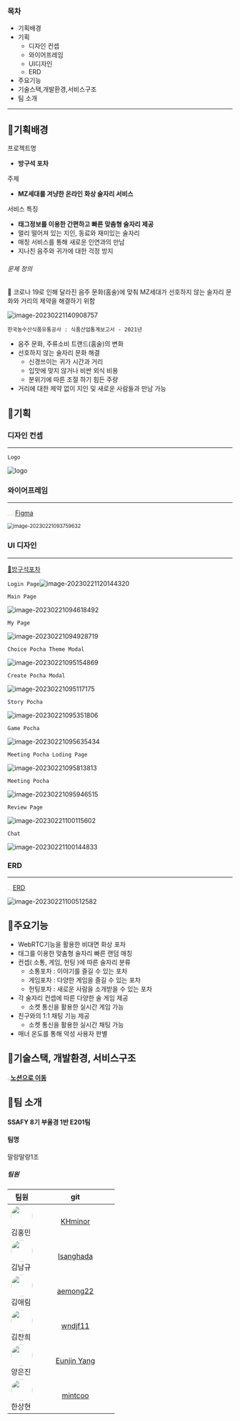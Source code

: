 ### 목차

* 기획배경
* 기획
  * 디자인 컨셉
  * 와이어프레임
  * UI디자인
  * ERD
* 주요기능
* 기술스택,개발환경,서비스구조
* 팀 소개

---



## 🍺기획배경



프로젝트명

- **방구석 포차**

주제

- **MZ세대를 겨냥한 온라인 화상 술자리 서비스**

서비스 특징

- **태그정보를 이용한 간편하고 빠른 맞춤형 술자리 제공**
- 멀리 떨어져 있는 지인, 동료와 재미있는 술자리
- 매칭 서비스를 통해 새로운 인연과의 만남
- 지나친 음주와 귀가에 대한 걱정 방지

###### 문제 정의

 💬 코로나 19로 인해 달라진 음주 문화(홈술)에 맞춰 MZ세대가 선호하지 않는 술자리 문화와 거리의 제약을 해결하기 위함

![image-20230221140908757](./README.assets/image-20230221140908757.png)

`한국농수산식품유통공사 : 식품산업통계보고서 - 2021년`

- 음주 문화, 주류소비 트랜드(홈술)의 변화
- 선호하지 않는 술자리 문화 해결
  - 신경쓰이는 귀가 시간과 거리
  - 입맛에 맞지 않거나 비싼 외식 비용
  - 분위기에 따른 조절 하기 힘든 주량
- 거리에 대한 제약 없이 지인 및 새로운 사람들과 만남 가능



## 🍺기획

### 디자인 컨셉

---

`Logo`

![logo](./README.assets/logo.gif)

### 와이어프레임

---

<img src="./README.assets/7a5ebfb0-0508-48ab-be9a-31b36ba53f97-cover.png" alt="7a5ebfb0-0508-48ab-be9a-31b36ba53f97-cover" style="zoom: 5%;" />[Figma](https://www.figma.com/file/j4Ip9hMmVco26mJ67COuSK/%EB%94%94%EC%9E%90%EC%9D%B8-%EB%AA%A9%EC%97%85?node-id=313%3A6109&t=D4PNG15Al40oJ0Uu-0)

<img src="./README.assets/image-20230221093759632.png" alt="image-20230221093759632" style="zoom:80%;" />



### UI 디자인

---

[🍻방구석포차](https://i8e201.p.ssafy.io/)

`Login Page`<img src="./README.assets/image-20230221120144320.png" alt="image-20230221120144320"  />



`Main Page`

![image-20230221094618492](./README.assets/image-20230221094618492-1676956383679-10.png)



`My Page`

![image-20230221094928719](./README.assets/image-20230221094928719-1676956443379-12.png)



`Choice Pocha Theme Modal`

![image-20230221095154869](./README.assets/image-20230221095154869.png)



`Create Pocha Modal`

![image-20230221095117175](./README.assets/image-20230221095117175.png)



`Story Pocha`

![image-20230221095351806](./README.assets/image-20230221095351806.png)



`Game Pocha`

![image-20230221095635434](./README.assets/image-20230221095635434.png)



`Meeting Pocha Loding Page`	

![image-20230221095813813](./README.assets/image-20230221095813813.png)



`Meeting Pocha`

![image-20230221095946515](./README.assets/image-20230221095946515.png)



`Review Page`

![image-20230221100115602](./README.assets/image-20230221100115602.png)



`Chat`

![image-20230221100144833](./README.assets/image-20230221100144833.png)



### ERD

---

<img src="./README.assets/erd-2684250-2227990.webp" alt="erd-2684250-2227990" style="zoom:7%;" />[ERD](https://www.erdcloud.com/d/C25xaNwzPPz9vNbGZ) 

![image-20230221100512582](./README.assets/image-20230221100512582.png)



## 🍺주요기능

- WebRTC기능을 활용한 비대면 화상 포차
- 태그를 이용한 맞춤형 술자리 빠른 랜덤 매칭
- 컨셉( 소통, 게임, 헌팅 )에 따른 술자리 분류
  - 소통포차 : 이야기를 즐길 수 있는 포차
  - 게임포차 : 다양한 게임을 즐길 수 있는 포차
  - 헌팅포차 : 새로운 사람을 소개받을 수 있는 포차
- 각 술자리 컨셉에 따른 다양한 술 게임 제공
  - 소켓 통신을 활용한 실시간 게임 가능
- 친구와의 1:1 채팅 기능 제공
  - 소켓 통신을 활용한 실시간 채팅 가능              
- 매너 온도를 통해 악성 사용자 판별



## 🍺기술스택, 개발환경, 서비스구조

#### <img src="./README.assets/다운로드.png" alt="다운로드" style="zoom:10%;" />[노션으로 이동](https://www.notion.so/3b33e8ea242d475199a0533fac9d8aa9)



## 🍺팀 소개

#### SSAFY 8기 부울경 1반 E201팀

#### 팀명 

말랑말랑1조

##### 팀원

<table style="width: 15rem;">
	<thead>
        <tr>
			<th style="text-align: center;">
				팀원
			</th>
            <th style="text-align: center;">
				git
			</th>
		</tr>
    </thead>
    <tbody>
		<tr>
			<td style="display: flex; justify-content: center; align-items:center;">
                <div>
                    <img src="https://avatars.githubusercontent.com/u/109326297?v=4" style="width: 3rem; height:3rem; border-radius: 100%;"/>
                    <div>김홍민</div> 
                </div>
			</td>
            <td style="text-align: center;">
				<a href="https://github.com/KHminor">KHminor</a>
			</td>
		</tr>
        <tr>
			<td style="display: flex; justify-content: center; align-items:center;">
                <div>
                    <img src="https://avatars.githubusercontent.com/u/90487843?v=4" style="width: 3rem; height:3rem; border-radius: 100%;"/>
                	<div>김남규</div>
                </div>
			</td>
            <td style="text-align: center; width: 10rem;">
				<a href="https://github.com/isanghada">Isanghada</a>
			</td>
		</tr>
        <tr>
			<td style="display: flex; justify-content: center; align-items:center;">
                <div>
                    <img src="https://avatars.githubusercontent.com/u/55730504?v=4" style="width: 3rem; height:3rem; border-radius: 100%;"/>
                	<div>김애림</div>      
                </div>
			</td>
            <td style="text-align: center;">
				<a href="https://github.com/aemong22">aemong22</a>
			</td>
		</tr>
        <tr>
			<td style="display: flex; justify-content: center; align-items:center;">
                <div>
                    <img src="https://avatars.githubusercontent.com/u/73467750?v=4" style="width: 3rem; height:3rem; border-radius: 100%;"/>
                	<div>김찬희</div>
                </div>
			</td>
            <td style="text-align: center;">
				<a href="https://github.com/wndjf11">wndjf11</a>
			</td>
		</tr>
        <tr>
			<td style="display: flex; justify-content: center; align-items:center;">
                <div>
                    <img src="https://avatars.githubusercontent.com/u/108562895?v=4" style="width: 3rem; height:3rem; border-radius: 100%;"/>
               		<div>양은진</div>
                </div>
			</td>
            <td style="text-align: center;">
				<a href="https://github.com/eunjineee">Eunjin Yang</a>
			</td>
		</tr>
        <tr>
			<td style="display: flex; justify-content: center; align-items:center;">
                <div>
                    <img src="https://avatars.githubusercontent.com/u/109326433?v=4" style="width: 3rem; height:3rem; border-radius: 100%;"/>
                	<div>한상현</div>
                </div>
			</td>
            <td style="text-align: center;">
				<a href="https://github.com/mintcoo"  style="width: 3rem; height:3rem; border-radius: 100%;">mintcoo</a>
			</td>
		</tr>
    </tbody>
</table>

